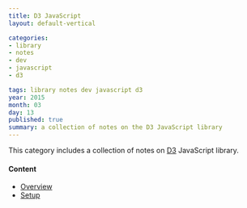 ```yaml
---
title: D3 JavaScript
layout: default-vertical

categories:
- library
- notes
- dev
- javascript
- d3

tags: library notes dev javascript d3
year: 2015
month: 03
day: 13
published: true
summary: a collection of notes on the D3 JavaScript library
---
```


This category includes a collection of notes on [D3](http://d3js.org) JavaScript library.

#### Content
* [Overview](/library/notes/d3-overview/)
* [Setup](/library/notes/d3-setup/)
